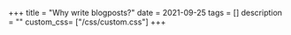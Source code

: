 +++
title =  "Why write blogposts?"
date = 2021-09-25
tags = []
description = ""
custom_css= ["/css/custom.css"]
+++

[comment]: <> (GOAL?)

[comment]: <> (- archival purposes &#40;but a private notebook does this just as well&#41;)

[comment]: <> (- ~portfolio for future employers/collaborators: I craft nuggets of insight/thought, and the finest one I put on display here)

[comment]: <> (- external-motivation: needing to meet the minimum quality standard for _the public_)

[comment]: <> (- joy of crafting something, and having it be seen)

[comment]: <> (So, I finally decided to make my own blog. No longer will the world be bereft of my sharp take on things, my wit and my candor 🙏.)

[comment]: <> (My motivation, I think, comes from a particular flavour of happiness I'm looking for: the feeling of _craftsmanship_. )







